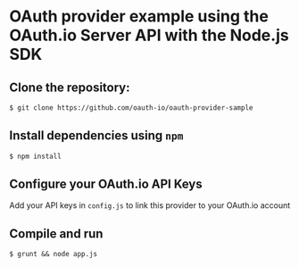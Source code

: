 OAuth provider example using the OAuth.io Server API with the Node.js SDK
=====================

Clone the repository:
---------------------

```sh
$ git clone https://github.com/oauth-io/oauth-provider-sample
```

Install dependencies using `npm`
--------------------------------

```sh
$ npm install
```

Configure your OAuth.io API Keys
--------------------------------

Add your API keys in `config.js` to link this provider to your OAuth.io account


Compile and run
---------------

```
$ grunt && node app.js
```